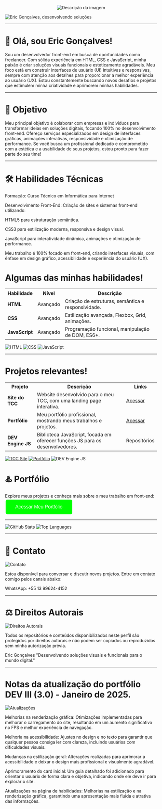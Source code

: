 <div style="text-align: center;">
  <img src="https://private-user-images.githubusercontent.com/166281170/404688262-d94858e9-74e4-41ba-8612-73652cdbb91d.jpg?jwt=eyJhbGciOiJIUzI1NiIsInR5cCI6IkpXVCJ9.eyJpc3MiOiJnaXRodWIuY29tIiwiYXVkIjoicmF3LmdpdGh1YnVzZXJjb250ZW50LmNvbSIsImtleSI6ImtleTUiLCJleHAiOjE3MzczMTQxMDIsIm5iZiI6MTczNzMxMzgwMiwicGF0aCI6Ii8xNjYyODExNzAvNDA0Njg4MjYyLWQ5NDg1OGU5LTc0ZTQtNDFiYS04NjEyLTczNjUyY2RiYjkxZC5qcGc_WC1BbXotQWxnb3JpdGhtPUFXUzQtSE1BQy1TSEEyNTYmWC1BbXotQ3JlZGVudGlhbD1BS0lBVkNPRFlMU0E1M1BRSzRaQSUyRjIwMjUwMTE5JTJGdXMtZWFzdC0xJTJGczMlMkZhd3M0X3JlcXVlc3QmWC1BbXotRGF0ZT0yMDI1MDExOVQxOTEwMDJaJlgtQW16LUV4cGlyZXM9MzAwJlgtQW16LVNpZ25hdHVyZT0zYmE2YTIxN2IwMzAzYTRhOTAwZWRhMzkyMWE2MDZiYmMwZDEwZDg1M2IwODVjNTY2MmY3NGI5NzQ3MjM3NGViJlgtQW16LVNpZ25lZEhlYWRlcnM9aG9zdCJ9.QY8WEHtA_TLfeiDXJZhZHB_3vaLMgslTNVAjoqQLsBQ    " alt="Descrição da imagem" />
</div>

![Eric Gonçalves, desenvolvendo soluções](https://img.shields.io/badge/Eric%20Gon%C3%A7alves%2C%20desenvolvendo%20solu%C3%A7%C3%B5es-32CD32?style=for-the-badge&logo=developer&logoColor=white)


---

# 👋 Olá, sou Eric Gonçalves!

Sou um desenvolvedor front-end em busca de oportunidades como freelancer. Com sólida experiência em HTML, CSS e JavaScript, minha paixão é criar soluções visuais funcionais e esteticamente agradáveis. Meu foco está em construir interfaces de usuário (UI) intuitivas e responsivas, sempre com atenção aos detalhes para proporcionar a melhor experiência ao usuário (UX). Estou constantemente buscando novos desafios e projetos que estimulem minha criatividade e aprimorem minhas habilidades.


---

# 📍 Objetivo

Meu principal objetivo é colaborar com empresas e indivíduos para transformar ideias em soluções digitais, focando 100% no desenvolvimento front-end. Ofereço serviços especializados em design de interfaces gráficas, animações interativas, responsividade e otimização de performance. Se você busca um profissional dedicado e comprometido com a estética e a usabilidade de seus projetos, estou pronto para fazer parte do seu time!


---

# 🛠️ Habilidades Técnicas

Formação: Curso Técnico em Informática para Internet

Desenvolvimento Front-End: Criação de sites e sistemas front-end utilizando:

HTML5 para estruturação semântica.

CSS3 para estilização moderna, responsiva e design visual.

JavaScript para interatividade dinâmica, animações e otimização de performance.


Meu trabalho é 100% focado em front-end, criando interfaces visuais, com ênfase em design gráfico, acessibilidade e experiência do usuário (UX).

# Algumas das minhas habilidades!


<table>
  <tr>
    <th>Habilidade</th>
    <th>Nível</th>
    <th>Descrição</th>
  </tr>
  <tr>
    <td><strong><i class="fa fa-html5"></i> HTML</strong></td>
    <td>Avançado</td>
    <td>Criação de estruturas, semântica e responsividade.</td>
  </tr>
  <tr>
    <td><strong><i class="fa fa-css3"></i> CSS</strong></td>
    <td>Avançado</td>
    <td>Estilização avançada, Flexbox, Grid, animações.</td>
  </tr>
  <tr>
    <td><strong><i class="fa fa-js"></i> JavaScript</strong></td>
    <td>Avançado</td>
    <td>Programação funcional, manipulação de DOM, ES6+.</td>
  </tr>
</table>

![HTML](https://img.shields.io/badge/HTML-FF6347?style=for-the-badge&logo=html5&logoColor=white)
![CSS](https://img.shields.io/badge/CSS-2965F1?style=for-the-badge&logo=css3&logoColor=white)
![JavaScript](https://img.shields.io/badge/JavaScript-F7DF1E?style=for-the-badge&logo=javascript&logoColor=black)

---

# Projetos relevantes!


<table>
  <tr>
    <th>Projeto</th>
    <th>Descrição</th>
    <th>Links</th>




  </tr>
  <tr>
    <td><strong>Site do TCC</strong></td>
    <td>Website desenvolvido para o meu TCC, com uma landing page interativa.</td>
    <td><a href="https://entrega-tcc.onrender.com/    " target="_blank">Acessar</a></td>
  </tr>
  <tr>
    <td><strong>Portfólio</strong></td>
    <td>Meu portfólio profissional, mostrando meus trabalhos e projetos.</td>
    <td><a href="https://portif-lio-ericgoncalves.onrender.com/" target="_blank">Acessar</a></td>
  </tr>
  <tr>
    <td><strong>DEV Engine JS</strong></td>
    <td>Biblioteca JavaScript, focada em oferecer funções JS para os desenvolvedores.</td>
    <td>Repositórios</td>
  </tr>
</table>

[![TCC Site](https://img.shields.io/badge/Site%20do%20TCC-00008B?style=for-the-badge&logo=computer&logoColor=white)](https://entrega-tcc.onrender.com/)
[![Portfólio](https://img.shields.io/badge/Portf%C3%B3lio-32CD32?style=for-the-badge&logo=portfolio&logoColor=white)](https://portif-lio-ericgoncalves.onrender.com/)
![DEV Engine JS](https://img.shields.io/badge/DEV%20Engine%20JS-FFA500?style=for-the-badge&logo=javascript&logoColor=black)



# ♨️ Portfólio

Explore meus projetos e conheça mais sobre o meu trabalho em front-end: 
<a href="https://portif-lio-ericgoncalves.onrender.com/" target="_blank">
  <button style="background-color: rgba(0, 255, 0, 1); color: white; border: none; padding: 15px 32px; text-align: center; text-decoration: none; display: inline-block; font-size: 16px; margin: 4px 2px; cursor: pointer; border-radius: 5px;">
    Acessar Meu Portfólio
  </button>
</a>

---



![GitHub Stats](https://github-readme-stats.vercel.app/api?username=EricRochaGoncalves&show_icons=true&count_private=true&hide=prs&theme=radical)
![Top Languages](https://github-readme-stats.vercel.app/api/top-langs/?username=EricRochaGoncalves&layout=compact&theme=radical)


---

# 📲 Contato

![Contato](https://img.shields.io/badge/Contato-1E90FF?style=for-the-badge&logo=contactless&logoColor=white)

Estou disponível para conversar e discutir novos projetos. Entre em contato comigo pelos canais abaixo:

WhatsApp: +55 13 99624-4152



---

# ⚖️ Direitos Autorais

![Direitos Autorais](https://img.shields.io/badge/Direitos%20Autorais-2F4F4F?style=for-the-badge&logo=copyright&logoColor=white)

Todos os repositórios e conteúdos disponibilizados neste perfil são protegidos por direitos autorais e não podem ser copiados ou reproduzidos sem minha autorização prévia.

Eric Gonçalves
"Desenvolvendo soluções visuais e funcionais para o mundo digital."


---

# Notas da atualização do portfólio DEV III (3.0) - Janeiro de 2025.

![Atualizações](https://img.shields.io/badge/Atualiza%C3%A7%C3%B5es-FFD700?style=for-the-badge&logo=update&logoColor=black)

Melhorias na renderização gráfica: Otimizações implementadas para melhorar o carregamento do site, resultando em um aumento significativo no FPS e melhor experiência de navegação.

Melhoria na acessibilidade: Ajustes no design e no texto para garantir que qualquer pessoa consiga ler com clareza, incluindo usuários com dificuldades visuais.

Mudanças na estilização geral: Alterações realizadas para aprimorar a acessibilidade e deixar o design mais profissional e visualmente agradável.

Aprimoramento do card inicial: Um guia detalhado foi adicionado para orientar o usuário de forma clara e objetiva, indicando onde ele deve ir para explorar o site.

Atualizações na página de habilidades: Melhorias na estilização e na renderização gráfica, garantindo uma apresentação mais fluida e atrativa das informações.


